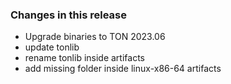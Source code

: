 ### Changes in this release

- Upgrade binaries to TON 2023.06
- update tonlib
- rename tonlib inside artifacts
- add missing folder inside linux-x86-64 artifacts
